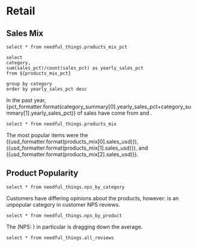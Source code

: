 # Retail

## Sales Mix

```products_mix_pct
select * from needful_things.products_mix_pct
```

```category_summary
select 
category,
sum(sales_pct)/count(sales_pct) as yearly_sales_pct
from ${products_mix_pct}

group by category
order by yearly_sales_pct desc
```


In the past year, {pct_formatter.format(category_summary[0].yearly_sales_pct+category_summary[1].yearly_sales_pct)} of sales have come from <Value data={category_summary} row=0/> and <Value data={category_summary} row=1/>.




<BarChart 
    data = {products_mix_pct}
    title = 'Category Mix, 2021'
    subtitle = '% of sales'
    y=sales_pct
    series=category
    yMax=1
    labels=true
    stackTotalLabel=false
    yGridlines=false
    yAxisLabels=False
/>


```products_mix
select * from needful_things.products_mix
```



The most popular items were the <Value data={products_mix} row=0/> ({usd_formatter.format(products_mix[0].sales_usd)}), <Value data={products_mix} row=1/> ({usd_formatter.format(products_mix[1].sales_usd)}), and <Value data={products_mix} row=2/> ({usd_formatter.format(products_mix[2].sales_usd)}).


<BarChart
    title='Sales by Product'
    subtitle='$, 2021' 
    data={products_mix}
    x=item
    y=sales_usd
    series=category
    swapXY=true
    sort=false
    labels=true
    labelPosition=outside
    stackTotalLabel=false
    yGridlines=false
    labelFmt="$#,k"
    yAxisLabels=False
/>




## Product Popularity



```nps_by_category
select * from needful_things.nps_by_category
```

Customers have differing opinions about the products, however: <Value data={nps_by_category}/> is an unpopular category in customer NPS reviews.


<ScatterPlot
    title='NPS by Category, 2019 - 2021'
    data={nps_by_category}
    x=nps_avg
    y=sales_usd
    yAxisTitle=true
    xAxisTitle='NPS Score'
    pointSize=20
    series=category
/>


```nps_by_product
select * from needful_things.nps_by_product
```

The <Value data={nps_by_product}/> (NPS: <Value data={nps_by_product} column=nps_avg/>) in particular is dragging down the average.


<ScatterPlot
    title='NPS by Product, 2019 - 2021'
    data={nps_by_product}
    x=nps_avg
    y=sales_usd
    yAxisTitle=true
    xAxisTitle='NPS Score'
    pointSize=20
    series=item
/>

```all_reviews
select * from needful_things.all_reviews
```



<script>

var usd_formatter = new Intl.NumberFormat('en-US', {
  style: 'currency',
  currency: 'USD',

  // These options are needed to round to whole numbers if that's what you want.
  minimumFractionDigits: 0, // (this suffices for whole numbers, but will print 2500.10 as $2,500.1)
  maximumFractionDigits: 0, // (causes 2500.99 to be printed as $2,501)
});

var pct_formatter = new Intl.NumberFormat('en-US', {
  style: 'percent',
  // These options are needed to round to whole numbers if that's what you want.
  minimumFractionDigits: 0, // (this suffices for whole numbers, but will print 2500.10 as $2,500.1)
  maximumFractionDigits: 0, // (causes 2500.99 to be printed as $2,501)
});

</script>